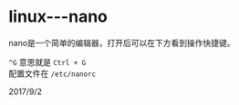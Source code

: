 # linux---nano

nano是一个简单的编辑器，打开后可以在下方看到操作快捷键。  

`^G` 意思就是 `Ctrl + G`  
配置文件在 `/etc/nanorc`  


2017/9/2  
